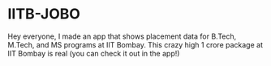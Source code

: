 # IITB-JOBO
Hey everyone, I made an app that shows placement data for B.Tech, M.Tech, and MS programs at IIT Bombay.  This crazy high 1 crore package at IIT Bombay is real (you can check it out in the app!)
